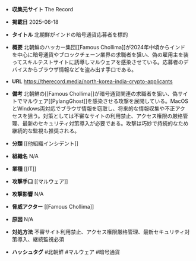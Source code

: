 - **収集元サイト**
The Record

- **掲載日**
2025-06-18

- **タイトル**
北朝鮮がインドの暗号通貨応募者を標的

- **概要**
北朝鮮のハッカー集団[[Famous Chollima]]が2024年中頃からインドを中心に暗号通貨やブロックチェーン業界の求職者を狙い、偽の雇用主を装ってスキルテストサイトに誘導しマルウェアを感染させている。応募者のデバイスからブラウザ情報などを盗み出す手口である。

- **URL**
https://therecord.media/north-korea-india-crypto-applicants

- **備考**
北朝鮮の[[Famous Chollima]]が暗号通貨関連の求職者を狙い、偽サイトでマルウェア[[PylangGhost]]を感染させる攻撃を展開している。MacOSとWindows両対応でブラウザ情報を窃取し、将来的な情報収集や不正アクセスを狙う。対策としては不審なサイトの利用禁止、アクセス権限の厳格管理、最新のセキュリティ対策導入が必要である。攻撃は巧妙で持続的なため継続的な監視も推奨される。

- **分類**
[[他組織インシデント]]

- **組織名**
N/A

- **業種**
[[IT]]

- **攻撃手口**
[[マルウェア]]

- **攻撃影響**
N/A

- **脅威アクター**
[[Famous Chollima]]

- **原因**
N/A

- **対処方法**
不審サイト利用禁止、アクセス権限厳格管理、最新セキュリティ対策導入、継続監視必須

- **ハッシュタグ**
#北朝鮮 #マルウェア #暗号通貨
